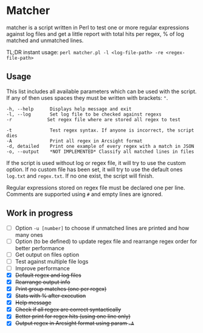 # Matcher

matcher is a script written in Perl to test one or more regular expressions against log files and get a little report with total hits per regex, % of log matched and unmatched lines.

TL;DR instant usage: `perl matcher.pl -l <log-file-path> -re <regex-file-path>`

## Usage

This list includes all available parameters which can be used with the script. If any of then uses spaces they must be written with brackets: `"`.

```
-h, --help      Displays help message and exit
-l, --log       Set log file to be checked against regexs
-r             Set regex file where are stored all regex to test

-t              Test regex syntax. If anyone is incorrect, the script dies
-A              Print all regex in Arcsight format
-d, detailed    Print one example of every regex with a match in JSON
-o, --output    *NOT IMPLEMENTED* Classify all matched lines in files
```

If the script is used without log or regex file, it will try to use the custom option. If no custom file has been set, it will try to use the default ones `log.txt` and `regex.txt`. If no one exist, the script will finish.

Regular expressions stored on regex file must be declared one per line. Comments are supported using `#` and empty lines are ignored.

## Work in progress

- [ ] Option `-u [number]` to choose if unmatched lines are printed and how many ones
- [ ] Option (to be defined) to update regex file and rearrange regex order for better performance
- [ ] Get output on files option
- [ ] Test against multiple file logs
- [ ] Improve performance
- [x] ~~Default regex and log files~~
- [x] ~~Rearrange output info~~
- [x] ~~Print group matches (one per regex)~~
- [x] ~~Stats with % after execution~~
- [x] ~~Help message~~
- [x] ~~Check if all regex are correct syntactically~~
- [x] ~~Better print for regex hits (using one line only)~~
- [x] ~~Output regex in Arcsight format using param `-A`~~
